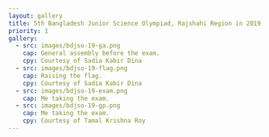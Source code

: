 ```yaml
---
layout: gallery
title: 5th Bangladesh Junior Science Olympiad, Rajshahi Region in 2019
priority: 1
gallery:
  - src: images/bdjso-19-ga.png
    cap: General assembly before the exam.
    cpy: Courtesy of Sadia Kabir Dina
  - src: images/bdjso-19-flag.png
    cap: Raising the flag.
    cpy: Courtesy of Sadia Kabir Dina
  - src: images/bdjso-19-exam.png
    cap: Me taking the exam.
  - src: images/bdjso-19-gp.png
    cap: Me taking the exam.
    cpy: Courtesy of Tamal Krishna Roy
---
```

